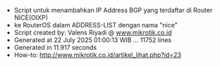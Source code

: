 - Script untuk menambahkan IP Address BGP yang terdaftar di Router NICE(OIXP)
- ke RouterOS dalam ADDRESS-LIST dengan nama "nice"
- Script created by: Valens Riyadi @ www.mikrotik.co.id
- Generated at 22 July 2025 01:00:13 WIB ... 11752 lines
- Generated in 11.917 seconds
- How-to: http://www.mikrotik.co.id/artikel_lihat.php?id=23
